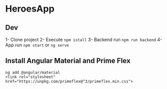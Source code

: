 # HeroesApp

## Dev
1- Clone project
2- Execute ```npm istall```
3- Backend run ```npm run backend```
4- App run ```npm start``` or ```ng serve```

## Install Angular Material and Prime Flex
```
ng add @angular/material
<link rel="stylesheet" href="https://unpkg.com/primeflex@^3/primeflex.min.css">
```

